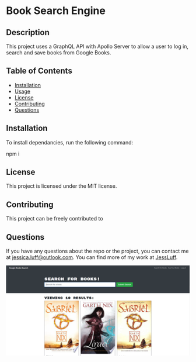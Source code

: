 # Book Search Engine

## Description

This project uses a GraphQL API with Apollo Server to allow a user to log in, search and save books from Google Books.

## Table of Contents

- [Installation](#installation)
- [Usage](#usage)
- [License](#license)
- [Contributing](#contributing)
- [Questions](#questions)

## Installation

To install dependancies, run the following command:

npm i

## License

This project is licensed under the MIT license.

## Contributing

This project can be freely contributed to

## Questions

If you have any questions about the repo or the project, you can contact me at jessica.luff@outlook.com.
You can find more of my work at [JessLuff](https://github.com/JessLuff/).

![Screenshot](/screenshots/searchscreenshot.png)
